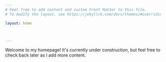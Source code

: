 ```yaml
---
# Feel free to add content and custom Front Matter to this file.
# To modify the layout, see https://jekyllrb.com/docs/themes/#overriding-theme-defaults

layout: home



---
```



Welcome to my homepage! It's currently under construction, but feel free to check back later as I add more content.
